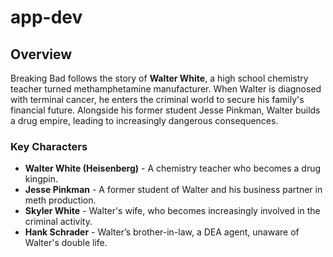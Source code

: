 # app-dev
## Overview
Breaking Bad follows the story of **Walter White**, a high school chemistry teacher turned methamphetamine manufacturer. When Walter is diagnosed with terminal cancer, he enters the criminal world to secure his family's financial future. Alongside his former student Jesse Pinkman, Walter builds a drug empire, leading to increasingly dangerous consequences.

### Key Characters
- **Walter White (Heisenberg)** - A chemistry teacher who becomes a drug kingpin.
- **Jesse Pinkman** - A former student of Walter and his business partner in meth production.
- **Skyler White** - Walter's wife, who becomes increasingly involved in the criminal activity.
- **Hank Schrader** - Walter’s brother-in-law, a DEA agent, unaware of Walter's double life.
